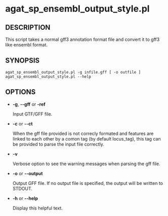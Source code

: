 # agat\_sp\_ensembl\_output\_style.pl

## DESCRIPTION

This script takes a normal gff3 annotation format file and convert it to gff3
like ensembl format.

## SYNOPSIS

```
agat_sp_ensembl_output_style.pl -g infile.gff [ -o outfile ]
agat_sp_ensembl_output_style.pl --help
```

## OPTIONS

- **-g**, **--gff** or **-ref**

    Input GTF/GFF file.

- **-c** or **--ct**

    When the gff file provided is not correcly formated and features are linked
    to each other by a comon tag (by default locus\_tag), this tag can be provided
    to parse the input file correctly.

- **-v**

    Verbose option to see the warning messages when parsing the gff file.

- **-o** or **--output**

    Output GFF file.  If no output file is specified, the output will be
    written to STDOUT.

- **-h** or **--help**

    Display this helpful text.

